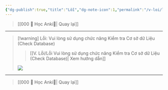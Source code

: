 ```yaml
---
{"dg-publish":true,"title":"Lỗi","dg-note-icon":1,"permalink":"/v-loi/loi/","dgPassFrontmatter":true,"noteIcon":1}
---
```




> [[000 🌟 Học Anki🌟\| Quay lại]]

___


> [!warning] Lỗi: Vui lòng sử dụng chức năng Kiểm tra Cơ sở dữ Liệu (Check Database)
>> [[V. Lỗi/Lỗi Vui lòng sử dụng chức năng Kiểm tra Cơ sở dữ Liệu (Check Database)\| Xem hướng dẫn]]
> 
> ![](https://i.imgur.com/MSVHaMe.png)



___

> [[000 🌟 Học Anki🌟\| Quay lại]]